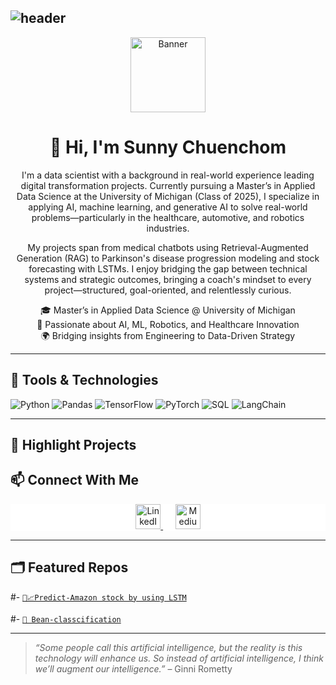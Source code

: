 ## ![header](https://capsule-render.vercel.app/api?type=wave&color=auto&height=300&section=header&text=Greeting%20Everyone&fontSize=90)

<div align="center">
  <img src="https://cdn.vox-cdn.com/thumbor/fdiw1biFCZk4pZSRn1yZ4u9rbEA=/0x0:1500x500/1520x1013/filters:focal(834x151:1074x391)/cdn.vox-cdn.com/uploads/chorus_image/image/71971525/MCL60.0.jpeg" height="120" alt="Banner" />
  
  # 👋 Hi, I'm Sunny Chuenchom
  I'm a data scientist with a background in real-world experience leading digital transformation projects. Currently pursuing a Master’s in Applied Data Science at the University of Michigan (Class of 2025), I specialize in applying AI, machine learning, and generative AI to solve real-world problems—particularly in the healthcare, automotive, and robotics industries.

My projects span from medical chatbots using Retrieval-Augmented Generation (RAG) to Parkinson's disease progression modeling and stock forecasting with LSTMs. I enjoy bridging the gap between technical systems and strategic outcomes, bringing a coach's mindset to every project—structured, goal-oriented, and relentlessly curious.



  🎓 Master’s in Applied Data Science @ University of Michigan  
  🤖 Passionate about AI, ML, Robotics, and Healthcare Innovation  
  🌍 Bridging insights from Engineering to Data-Driven Strategy  
</div>

---

## 🔧 Tools & Technologies

![Python](https://img.shields.io/badge/Python-3776AB?style=for-the-badge&logo=python&logoColor=white)
![Pandas](https://img.shields.io/badge/Pandas-150458?style=for-the-badge&logo=pandas&logoColor=white)
![TensorFlow](https://img.shields.io/badge/TensorFlow-FF6F00?style=for-the-badge&logo=tensorflow&logoColor=white)
![PyTorch](https://img.shields.io/badge/PyTorch-EE4C2C?style=for-the-badge&logo=PyTorch&logoColor=white)
![SQL](https://img.shields.io/badge/SQL-336791?style=for-the-badge&logo=postgresql&logoColor=white)
![LangChain](https://img.shields.io/badge/LangChain-000000?style=for-the-badge&logo=data:image/png;base64,INSERT_CUSTOM_ICON&logoColor=white)

---

## 🧠 Highlight Projects


## 📫 Connect With Me

<div align="center" style="background: white;">
  <a href="https://www.linkedin.com/in/sunnychuenchom/" target="_blank" rel="noopener noreferrer">
    <img height="40" src="https://github.com/user-attachments/assets/434940f3-2e26-47e6-bd19-5a77042de17a" alt="LinkedIn" />
  </a>
  &nbsp;&nbsp;&nbsp;&nbsp;
  <a href="https://medium.com/@sunnyttc" target="_blank" rel="noopener noreferrer">
    <img height="40" src="https://github.com/user-attachments/assets/93a6554e-42c9-4697-a694-8aa0517d641d" alt="Medium" />
  </a>
</div>

---

## 🗂️ Featured Repos

#- [`🧦📈Predict-Amazon stock by using LSTM`](https://github.com/Sunnyttc1992/Predict-Amazon-price-stock-Using-LSTM)

#- [`🤖 Bean-classcification`](https://github.com/Sunnyttc1992/Bean_Classification_with_decisiontree_kmean)

---

> *“Some people call this artificial intelligence, but the reality is this technology will enhance us. So instead of artificial intelligence, I think we’ll augment our intelligence.”* – Ginni Rometty
